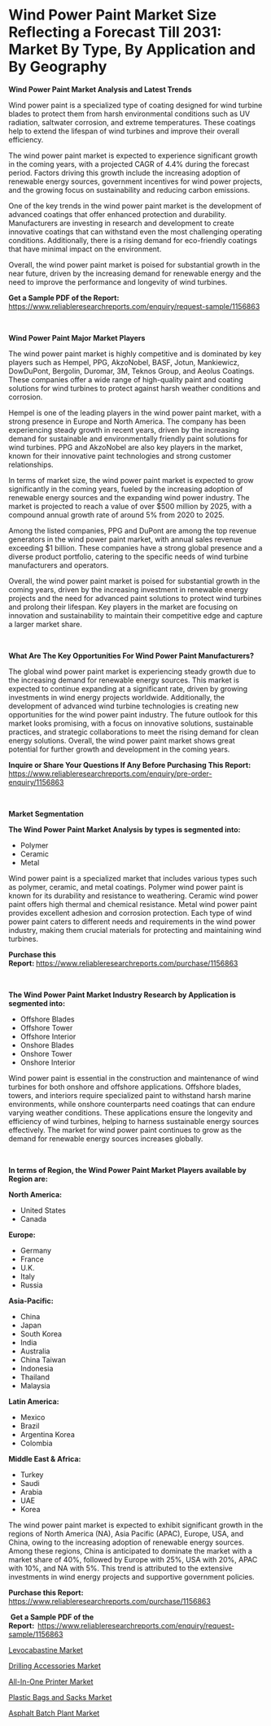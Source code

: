 <p><h1>Wind Power Paint Market Size Reflecting a Forecast Till 2031: Market By Type, By Application and By Geography</h1></p><p><strong>Wind Power Paint Market Analysis and Latest Trends</strong></p>
<p><p>Wind power paint is a specialized type of coating designed for wind turbine blades to protect them from harsh environmental conditions such as UV radiation, saltwater corrosion, and extreme temperatures. These coatings help to extend the lifespan of wind turbines and improve their overall efficiency.</p><p>The wind power paint market is expected to experience significant growth in the coming years, with a projected CAGR of 4.4% during the forecast period. Factors driving this growth include the increasing adoption of renewable energy sources, government incentives for wind power projects, and the growing focus on sustainability and reducing carbon emissions.</p><p>One of the key trends in the wind power paint market is the development of advanced coatings that offer enhanced protection and durability. Manufacturers are investing in research and development to create innovative coatings that can withstand even the most challenging operating conditions. Additionally, there is a rising demand for eco-friendly coatings that have minimal impact on the environment.</p><p>Overall, the wind power paint market is poised for substantial growth in the near future, driven by the increasing demand for renewable energy and the need to improve the performance and longevity of wind turbines.</p></p>
<p><strong>Get a Sample PDF of the Report:&nbsp;</strong> <a href="https://www.reliableresearchreports.com/enquiry/request-sample/1156863">https://www.reliableresearchreports.com/enquiry/request-sample/1156863</a></p>
<p>&nbsp;</p>
<p><strong>Wind Power Paint Major Market Players</strong></p>
<p><p>The wind power paint market is highly competitive and is dominated by key players such as Hempel, PPG, AkzoNobel, BASF, Jotun, Mankiewicz, DowDuPont, Bergolin, Duromar, 3M, Teknos Group, and Aeolus Coatings. These companies offer a wide range of high-quality paint and coating solutions for wind turbines to protect against harsh weather conditions and corrosion.</p><p>Hempel is one of the leading players in the wind power paint market, with a strong presence in Europe and North America. The company has been experiencing steady growth in recent years, driven by the increasing demand for sustainable and environmentally friendly paint solutions for wind turbines. PPG and AkzoNobel are also key players in the market, known for their innovative paint technologies and strong customer relationships.</p><p>In terms of market size, the wind power paint market is expected to grow significantly in the coming years, fueled by the increasing adoption of renewable energy sources and the expanding wind power industry. The market is projected to reach a value of over $500 million by 2025, with a compound annual growth rate of around 5% from 2020 to 2025.</p><p>Among the listed companies, PPG and DuPont are among the top revenue generators in the wind power paint market, with annual sales revenue exceeding $1 billion. These companies have a strong global presence and a diverse product portfolio, catering to the specific needs of wind turbine manufacturers and operators.</p><p>Overall, the wind power paint market is poised for substantial growth in the coming years, driven by the increasing investment in renewable energy projects and the need for advanced paint solutions to protect wind turbines and prolong their lifespan. Key players in the market are focusing on innovation and sustainability to maintain their competitive edge and capture a larger market share.</p></p>
<p>&nbsp;</p>
<p><strong>What Are The Key Opportunities For Wind Power Paint Manufacturers?</strong></p>
<p><p>The global wind power paint market is experiencing steady growth due to the increasing demand for renewable energy sources. This market is expected to continue expanding at a significant rate, driven by growing investments in wind energy projects worldwide. Additionally, the development of advanced wind turbine technologies is creating new opportunities for the wind power paint industry. The future outlook for this market looks promising, with a focus on innovative solutions, sustainable practices, and strategic collaborations to meet the rising demand for clean energy solutions. Overall, the wind power paint market shows great potential for further growth and development in the coming years.</p></p>
<p><strong>Inquire or Share Your Questions If Any Before Purchasing This Report:</strong> <a href="https://www.reliableresearchreports.com/enquiry/pre-order-enquiry/1156863">https://www.reliableresearchreports.com/enquiry/pre-order-enquiry/1156863</a></p>
<p>&nbsp;</p>
<p><strong>Market Segmentation</strong></p>
<p><strong>The Wind Power Paint Market Analysis by types is segmented into:</strong></p>
<p><ul><li>Polymer</li><li>Ceramic</li><li>Metal</li></ul></p>
<p><p>Wind power paint is a specialized market that includes various types such as polymer, ceramic, and metal coatings. Polymer wind power paint is known for its durability and resistance to weathering. Ceramic wind power paint offers high thermal and chemical resistance. Metal wind power paint provides excellent adhesion and corrosion protection. Each type of wind power paint caters to different needs and requirements in the wind power industry, making them crucial materials for protecting and maintaining wind turbines.</p></p>
<p><strong>Purchase this Report:&nbsp;</strong><a href="https://www.reliableresearchreports.com/purchase/1156863">https://www.reliableresearchreports.com/purchase/1156863</a></p>
<p>&nbsp;</p>
<p><strong>The Wind Power Paint Market Industry Research by Application is segmented into:</strong></p>
<p><ul><li>Offshore Blades</li><li>Offshore Tower</li><li>Offshore Interior</li><li>Onshore Blades</li><li>Onshore Tower</li><li>Onshore Interior</li></ul></p>
<p><p>Wind power paint is essential in the construction and maintenance of wind turbines for both onshore and offshore applications. Offshore blades, towers, and interiors require specialized paint to withstand harsh marine environments, while onshore counterparts need coatings that can endure varying weather conditions. These applications ensure the longevity and efficiency of wind turbines, helping to harness sustainable energy sources effectively. The market for wind power paint continues to grow as the demand for renewable energy sources increases globally.</p></p>
<p>&nbsp;</p>
<p><strong>In terms of Region, the Wind Power Paint Market Players available by Region are:</strong></p>
<p>
    <p> <strong> North America: </strong>
        <ul>
            <li>United States</li>
            <li>Canada</li>
        </ul>
        </p> 
    <p> <strong> Europe: </strong>
        <ul>
            <li>Germany</li>
            <li>France</li>
            <li>U.K.</li>
            <li>Italy</li>
            <li>Russia</li>
        </ul>
        </p> 
    <p> <strong> Asia-Pacific: </strong>
        <ul>
            <li>China</li>
            <li>Japan</li>
            <li>South Korea</li>
            <li>India</li>
            <li>Australia</li>
            <li>China Taiwan</li>
            <li>Indonesia</li>
            <li>Thailand</li>
            <li>Malaysia</li>
        </ul>
        </p> 
    <p> <strong> Latin America: </strong>
        <ul>
            <li>Mexico</li>
            <li>Brazil</li>
            <li>Argentina Korea</li>
            <li>Colombia</li>
        </ul>
        </p> 
    <p> <strong> Middle East & Africa: </strong>
        <ul>
            <li>Turkey</li>
            <li>Saudi</li>
            <li>Arabia</li>
            <li>UAE</li>
            <li>Korea</li>
        </ul>
    </p>
    </p>
<p><p>The wind power paint market is expected to exhibit significant growth in the regions of North America (NA), Asia Pacific (APAC), Europe, USA, and China, owing to the increasing adoption of renewable energy sources. Among these regions, China is anticipated to dominate the market with a market share of 40%, followed by Europe with 25%, USA with 20%, APAC with 10%, and NA with 5%. This trend is attributed to the extensive investments in wind energy projects and supportive government policies.</p></p>
<p><strong>Purchase this Report: </strong><a href="https://www.reliableresearchreports.com/purchase/1156863">https://www.reliableresearchreports.com/purchase/1156863</a></p>
<p>&nbsp;<strong>Get a Sample PDF of the Report:&nbsp;&nbsp;</strong><a href="https://www.reliableresearchreports.com/enquiry/request-sample/1156863">https://www.reliableresearchreports.com/enquiry/request-sample/1156863</a></p>
<p><strong></strong></p>
<p><p><a href="https://issuu.com/reportprime-2/docs/levocabastine-market-size-2030.pptx">Levocabastine Market</a></p><p><a href="https://medium.com/@joseramirez66655/drilling-accessories-market-trends-forecast-and-competitive-analysis-to-2031-828275a15fb5">Drilling Accessories Market</a></p><p><a href="https://issuu.com/reportprime-2/docs/all-in-one-printer-market-size-2030.pptx">All-In-One Printer Market</a></p><p><a href="https://github.com/jodemen/Market-Research-Report-List-1/blob/main/plastic-bags-and-sacks-market.md">Plastic Bags and Sacks Market</a></p><p><a href="https://medium.com/@cathymaggio/asphalt-batch-plant-market-size-market-outlook-and-market-forecast-2024-to-2031-fef0ced267c2">Asphalt Batch Plant Market</a></p></p>